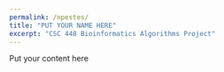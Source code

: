 ```yaml
---
permalink: /npestes/
title: "PUT YOUR NAME HERE"
excerpt: "CSC 448 Bioinformatics Algorithms Project"
---
```


Put your content here

